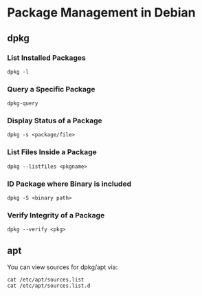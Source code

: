 # Package Management in Debian

## dpkg

### List Installed Packages

```
dpkg -l
```

### Query a Specific Package

```
dpkg-query
```

### Display Status of a Package

```
dpkg -s <package/file>
```

### List Files Inside a Package

```
dpkg --listfiles <pkgname>
```

### ID Package where Binary is included

```
dpkg -S <binary path>
```

### Verify Integrity of a Package

```
dpkg --verify <pkg>
```

## apt

You can view sources for dpkg/apt via:

```
cat /etc/apt/sources.list
cat /etc/apt/sources.list.d
```